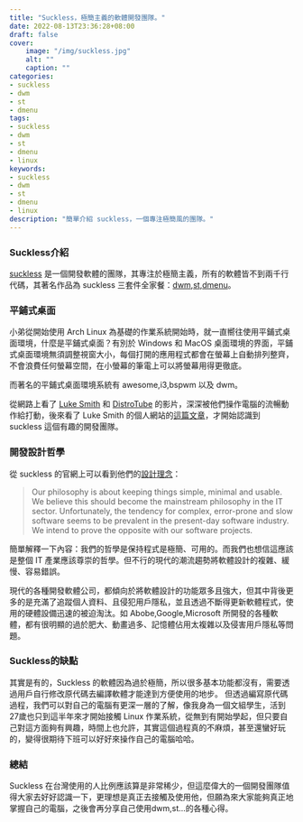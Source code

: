 ```yaml
---
title: "Suckless，極簡主義的軟體開發團隊。"
date: 2022-08-13T23:36:28+08:00
draft: false
cover:
    image: "/img/suckless.jpg"
    alt: ""
    caption: ""
categories: 
- suckless
- dwm
- st
- dmenu
tags: 
- suckless
- dwm
- st
- dmenu
- linux
keywords:
- suckless
- dwm
- st
- dmenu
- linux
description: "簡單介紹 suckless，一個專注極簡風的團隊。"
---
```

### Suckless介紹
[suckless](https://suckless.org/) 是一個開發軟體的團隊，其專注於極簡主義，所有的軟體皆不到兩千行代碼，其著名作品為 suckless 三套件全家餐：[dwm](https://dwm.suckless.org/),[st](https://st.suckless.org/),[dmenu](https://tools.suckless.org/dmenu/)。
### 平鋪式桌面
小弟從開始使用 Arch Linux 為基礎的作業系統開始時，就一直嚮往使用平鋪式桌面環境，什麼是平鋪式桌面？有別於 Windows 和 MacOS 桌面環境的界面，平鋪式桌面環境無須調整視窗大小，每個打開的應用程式都會在螢幕上自動排列整齊，不會浪費任何螢幕空間，在小螢幕的筆電上可以將螢幕用得更徹底。

而著名的平鋪式桌面環境系統有 awesome,i3,bspwm 以及 dwm。

從網路上看了 [Luke Smith](https://www.youtube.com/c/LukeSmithxyz) 和 [DistroTube](https://www.youtube.com/c/DistroTube) 的影片，深深被他們操作電腦的流暢動作給打動，後來看了 Luke Smith 的個人網站的[這篇文章](https://lukesmith.xyz/programs/)，才開始認識到 suckless 這個有趣的開發團隊。

### 開發設計哲學
從 suckless 的官網上可以看到他們的[設計理念](https://suckless.org/philosophy/)：
>  Our philosophy is about keeping things simple, minimal and usable. We believe this should become the mainstream philosophy in the IT sector. Unfortunately, the tendency for complex, error-prone and slow software seems to be prevalent in the present-day software industry. We intend to prove the opposite with our software projects.

簡單解釋一下內容：我們的哲學是保持程式是極簡、可用的。而我們也想信這應該是整個 IT 產業應該尊崇的哲學。但不行的現代的潮流趨勢將軟體設計的複雜、緩慢、容易錯誤。

現代的各種開發軟體公司，都傾向於將軟體設計的功能眾多且強大，但其中背後更多的是充滿了追蹤個人資料、且侵犯用戶隱私，並且透過不斷得更新軟體程式，使用的硬體設備迅速的被迫淘汰。如 Abobe,Google,Microsoft 所開發的各種軟體，都有很明顯的過於肥大、動畫過多、記憶體佔用太複雜以及侵害用戶隱私等問題。

### Suckless的缺點
其實是有的，Suckless 的軟體因為過於極簡，所以很多基本功能都沒有，需要透過用戶自行修改原代碼去編譯軟體才能達到方便使用的地步。
但透過編寫原代碼過程，我們可以對自己的電腦有更深一層的了解，像我身為一個文組學生，活到27歲也只到這半年來才開始接觸 Linux 作業系統，從無到有開始學起，但只要自己對這方面夠有興趣，時間上也允許，其實這個過程真的不麻煩，甚至還蠻好玩的，變得很期待下班可以好好來操作自己的電腦哈哈。

### 總結
Suckless 在台灣使用的人比例應該算是非常稀少，但這麼偉大的一個開發團隊值得大家去好好認識一下，更理想是真正去接觸及使用他，但願為來大家能夠真正地掌握自己的電腦，之後會再分享自己使用dwm,st…的各種心得。
